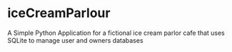 # iceCreamParlour
A Simple Python Application for a fictional ice cream parlor cafe that uses SQLite to manage user and owners databases
